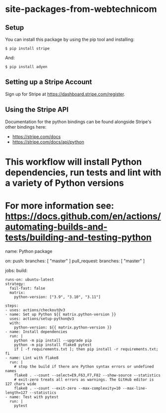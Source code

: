 # site-packages-from-webtechnicom
Setup
-----

You can install this package by using the pip tool and installing:


    $ pip install stripe
    
And:




    $ pip install adyen

    

    
    

Setting up a Stripe Account
---------------------------

Sign up for Stripe at https://dashboard.stripe.com/register.

Using the Stripe API
--------------------

Documentation for the python bindings can be found alongside Stripe's other bindings here:

- https://stripe.com/docs
- https://stripe.com/docs/api/python
# This workflow will install Python dependencies, run tests and lint with a variety of Python versions
# For more information see: https://docs.github.com/en/actions/automating-builds-and-tests/building-and-testing-python

name: Python package

on:
  push:
    branches: [ "master" ]
  pull_request:
    branches: [ "master" ]

jobs:
  build:

    runs-on: ubuntu-latest
    strategy:
      fail-fast: false
      matrix:
        python-version: ["3.9", "3.10", "3.11"]

    steps:
    - uses: actions/checkout@v3
    - name: Set up Python ${{ matrix.python-version }}
      uses: actions/setup-python@v3
      with:
        python-version: ${{ matrix.python-version }}
    - name: Install dependencies
      run: |
        python -m pip install --upgrade pip
        python -m pip install flake8 pytest
        if [ -f requirements.txt ]; then pip install -r requirements.txt; fi
    - name: Lint with flake8
      run: |
        # stop the build if there are Python syntax errors or undefined names
        flake8 . --count --select=E9,F63,F7,F82 --show-source --statistics
        # exit-zero treats all errors as warnings. The GitHub editor is 127 chars wide
        flake8 . --count --exit-zero --max-complexity=10 --max-line-length=127 --statistics
    - name: Test with pytest
      run: |
        pytest
